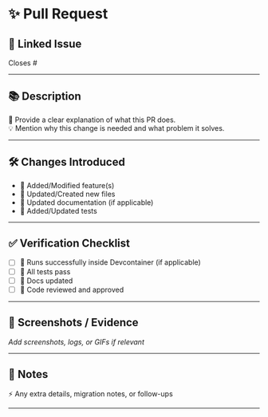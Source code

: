 # ✨ Pull Request  

## 🔗 Linked Issue  
Closes #<issue-number>  

---

## 📚 Description  
📝 Provide a clear explanation of what this PR does.  
💡 Mention why this change is needed and what problem it solves.  

---

## 🛠️ Changes Introduced  
- 🔧 Added/Modified feature(s)  
- 📂 Updated/Created new files  
- 📝 Updated documentation (if applicable)  
- 🧪 Added/Updated tests  

---

## ✅ Verification Checklist  
- [ ] 🐳 Runs successfully inside Devcontainer (if applicable)  
- [ ] 🧪 All tests pass  
- [ ] 📖 Docs updated  
- [ ] 👀 Code reviewed and approved  

---

## 📸 Screenshots / Evidence  
_Add screenshots, logs, or GIFs if relevant_  

---

## 🚀 Notes  
⚡ Any extra details, migration notes, or follow-ups  

---
